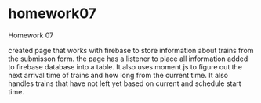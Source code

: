 # homework07
Homework 07

created page that works with firebase to store information about trains from the submisson form.
the page has a listener to place all information added to firebase database into a table. It also uses moment.js to figure out the next arrival time of trains and how long from the current time. It also handles trains that have not left yet based on current and schedule start time.